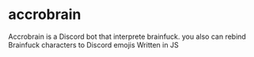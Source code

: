 # accrobrain
Accrobrain is a Discord bot that interprete brainfuck. you also can rebind Brainfuck characters to Discord emojis
Written in JS
